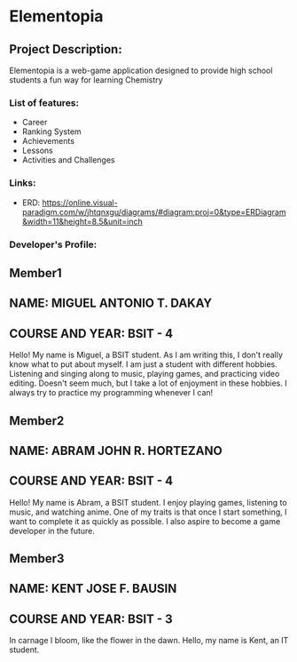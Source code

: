 # Elementopia

## Project Description:
Elementopia is a web-game application designed to provide high school students
a fun way for learning Chemistry

### List of features:
- Career
- Ranking System
- Achievements
- Lessons
- Activities and Challenges

### Links:
- ERD: https://online.visual-paradigm.com/w/jhtqnxgu/diagrams/#diagram:proj=0&type=ERDiagram&width=11&height=8.5&unit=inch

### Developer's Profile:

## Member1
## NAME: MIGUEL ANTONIO T. DAKAY
## COURSE AND YEAR: BSIT - 4

Hello! My name is Miguel, a BSIT student. As I am writing this, I don't really know
what to put about myself. I am just a student with different hobbies. Listening and singing along to music,
playing games, and practicing video editing. Doesn't seem much, but I take a lot of enjoyment in these hobbies. 
I always try to practice my programming whenever I can!

## Member2
## NAME: ABRAM JOHN R. HORTEZANO
## COURSE AND YEAR: BSIT - 4

Hello! My name is Abram, a BSIT student. I enjoy playing games, listening to music, and watching anime. One of my traits is that once I start something, I want to complete it as quickly as possible. I also aspire to become a game developer in the future.

## Member3
## NAME: KENT JOSE F. BAUSIN
## COURSE AND YEAR: BSIT - 3

In carnage I bloom, like the flower in the dawn. Hello, my name is Kent, an IT student.
